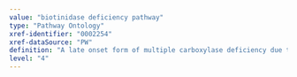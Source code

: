 ```yaml
---
value: "biotinidase deficiency pathway"
type: "Pathway Ontology"
xref-identifier: "0002254"
xref-dataSource: "PW"
definition: "A late onset form of multiple carboxylase deficiency due to defects in the biotin recycling biotinidase enzyme."
level: "4"
---
```

